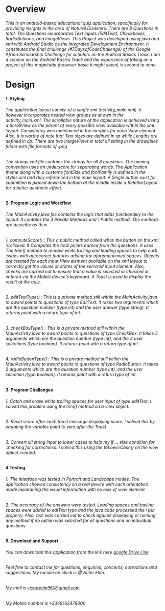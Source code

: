 # Overview
###### This is an android-based educational quiz application, specifically for providing insights in the area of Natural Disasters. There are 8 Questions in total. The Questions incorporates Text Inputs (EditText), Checkboxes, RadioButoons, and ImageViews. This Project was developed using java and xml with Android Studio as the Integrated Development Environment. It constitutes the final challenge (#7DaysofCodeChallenge) of the Google Africa Scholarship Challenge for scholars on the Android Basics Track. I am a scholar on the Android Basics Track and the experience of taking on a project of this magnitude (however basic it might seem) is second to none.
# Design
#### 1. Styling
###### The application layout consist of a single xml (_activity_main.xml_). It however incorporates nested view groups as shown in the _activity_main.xml_. The scrollable nature of the application is achieved using a ScrollView as the parent of every possible view available within the xml layout. Consistency was maintained in the margins for each View element. Also, it is worthy of note that Text sizes are defined in sp while Lengths are defined in dp. There are two ImageViews in total all sitting in the _drawables_ folder with file formats of _.png_
###### The _strings.xml_ file contains the strings for all 8 questions. The naming convention uses an underscore for separating words. The Application theme along with a custome fontSize and fontFamily is defined in the _styles.xml_ and duly referenced in the main layout. A Single button exist for submittion is placed down the bottom at the middle inside a RelativeLayout for a better aesthetic effect.
#### 2. Program Logic and Workflow
###### The _MainActivity.java_ file contains the logic that adds functionality to the layout. It contains the 3 Private Methods and 1 Public method. The methods are describe as thus
###### 1. *computeScore()* : This a public method called when the button on the xml is clicked. It Computes the total points earned from the questions. It uses The _trim()_ method to remove white trailing and leading spaces to help curb issues with autocorect features adding the aforementioned spaces. Objects are created for each input View element available on the xml layout to correctly get the values or states of the selected input element. Also, checks are carried out to ensure that a value is selected or checked or entered via the Mobile device's keyboard. A _Toast_ is used to display the result of the quiz.
###### 2. *editTextType()* : This is a private method still within the _MainActivity.java_ to award points to questions of type _EditText_. It takes two arguments which are the question number (type _int_) and the user answer (type _string_). It returns _point_ with a return type of _int_.
###### 3. *checkBoxType()* : This is a private method still within the _MainActivity.java_ to award points to questions of type _CheckBox_. It takes 5 arguments which are the question number (type _int_), and the 4 user selections (type _boolean_). It returns _point_ with a return type of _int_.
###### 4. *radioButtonType()* : This is a private method still within the _MainActivity.java_ to award points to questions of type _RadioButton_. It takes 2 arguments which are the question number (type _int_), and the user selection (type _boolean_). It returns _point_ with a return type of _int_.
#### 3. Program Challenges
###### 1. Catch and erase white trailing spaces for user input of type _editText_. I solved this problem using the _trim()_ method on a view object.
###### 2. Reset score after each toast message displaying score. I solved this by equating the variable _point_ to zero after the _Toast_
###### 3. Convert all string input to lower cases to help my _if ... else_ condition for checking for correctness. I solved this using the  _toLowerCase()_ on the view object created.
#### 4 Testing
###### 1. The interface was tested in Portrait and Landscape modes. The application showed consistency on a real device with each orientation mode maintaning the visual information with no loss of view element
###### 2. The accuracy of the answers were tested. Leading spaces and trailing spaces were added to _ediText_ type and the java code processed the i put properly. Also, test was carried out to check against displaying or running any method if no option was selected for all questions and on individual questions.
#### 5. Download and Support
###### You can download this application from the link here [google Drive Link](https://www.google.com)
###### Feel free to contact me for questions, enquiries, concerns, corrections and suggestions. My handle on slack is *@Victor Etim*.
###### My mail is victoretim961@gmail.com.
###### My Mobile number is +2348163478000

